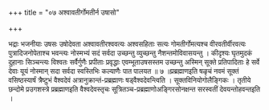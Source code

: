 +++
title = "०७ अश्वावतीर्गोमतीर्न उषासो"

+++

भद्राः भजनीयाः उषसः उषोदेवता अश्वावतीरश्ववत्यः अश्वसहिताः सत्यः गोमतीर्गोमत्यश्च वीरवतीर्वीरवत्यः पुत्रादिजनोपेताश्च भवन्त्यः नोस्मभ्यं सदं सर्वदा उच्छन्तु व्युच्छन्तु नैशन्तमोविवासयन्तु । कीदृश्यः घृतमुदकं दुहानाः सिञ्चन्त्यः विश्वतः सर्वैर्गुणैः प्रपीताः प्रवृद्धाः एवम्भूताउषसस्तम उच्छन्तु अस्मिन् सूक्ते प्रतिपादिताः हे सर्वे देवाः यूयं नोस्मान् सदा सर्वदा स्वस्तिभिः कल्याणैः पात पालयत ॥ ७ ॥प्रब्रह्माणइति षळृचं नवमं सूक्तं वसिष्ठस्यार्षं त्रैष्टुभं वैश्वदेवं अत्रानुक्रान्तं-प्रब्रह्माणः षड्वैश्वदेवन्त्विति । सूक्तविनियोगोलैङ्गिकः । तृतीये छन्दोमे प्रउगशस्त्रे प्रब्रह्माणइति वैश्वदेवस्तृचः सूत्रितञ्च-प्रब्रह्माणोअङ्गिरसोनक्षन्त सरस्वतीं देवयन्तोहवन्तइति ।